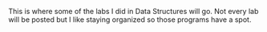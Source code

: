 This is where some of the labs I did in Data Structures will go.
Not every lab will be posted but I like staying organized so those programs 
have a spot. 
